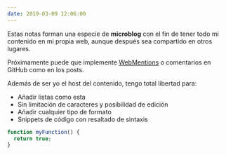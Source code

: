 ```yaml
---
date: 2019-03-09 12:06:00
---
```


Estas notas forman una especie de **microblog** con el fin de tener todo mi contenido en mi propia web, aunque después sea compartido en otros lugares.

Próximamente puede que implemente [WebMentions](https://indieweb.org/Webmention) o comentarios en GitHub como en los posts.

Además de ser yo el host del contenido, tengo total libertad para:
- Añadir listas como esta
- Sin limitación de caracteres y posibilidad de edición
- Añadir cualquier tipo de formato
- Snippets de código con resaltado de sintaxis

```js
function myFunction() {
  return true;
}
```
